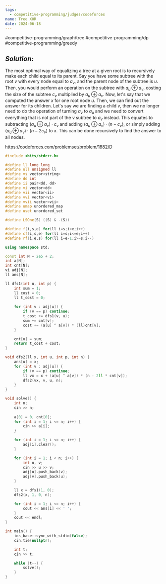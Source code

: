 ```yaml
---
tags:
  - competitive-programming/judges/codeforces
name: Tree XOR
date: 2024-06-18
---
```

#competitive-programming/graph/tree #competitive-programming/dp #competitive-programming/greedy 
## _Solution:_
The most optimal way of equalizing a tree at a given root is to recursively make each child equal to its parent. Say you have some subtree with the root $v$ with every node equal to $a_v$, and the parent node of the subtree is $u$. Then, you would perform an operation on the subtree with $a_{u}\oplus a_{v}$, costing the size of the subtree $c_v$ multiplied by $a_{u}\oplus a_{v}$. Now, let's say that we computed the answer $x$ for one root node $u$. Then, we can find out the answer for its children. Let's say we are finding a child $v$, then we no longer need to do the operation of turning $a_v$ to $a_u$ and we need to convert everything that is not part of the $v$ subtree to $a_v$ instead. This equates to subtracting $(a_{u}\oplus a_{v})\cdot c_{v}$ and adding $(a_{u}\oplus a_{v})\cdot(n-c_{v})$, or simply adding $(a_{u}\oplus a_{v})\cdot(n-2c_{v})$ to $x$. This can be done recursively to find the answer to all nodes.

https://codeforces.com/problemset/problem/1882/D
```cpp
#include <bits/stdc++.h>

#define ll long long
#define ull unsigned ll
#define vs vector<string>
#define dd int
#define ii pair<dd, dd>
#define vi vector<dd>
#define vii vector<ii>
#define vvi vector<vi>
#define vvii vector<vii>
#define umap unordered_map
#define uset unordered_set

#define LSOne(S) ((S) & -(S))

#define f(i,s,e) for(ll i=s;i<e;i++)
#define cf(i,s,e) for(ll i=s;i<=e;i++)
#define rf(i,e,s) for(ll i=e-1;i>=s;i--)

using namespace std;

const int N = 2e5 + 2;
int a[N];
int cnt[N];
vi adj[N];
ll ans[N];

ll dfs1(int u, int p) {
    int sum = 1;
    ll cost = 0;
    ll t_cost = 0;
    
    for (int v : adj[u]) {
        if (v == p) continue;
        t_cost += dfs1(v, u);
        sum += cnt[v];
        cost += (a[u] ^ a[v]) * (ll)cnt[v];
    }

    cnt[u] = sum;
    return t_cost + cost;
}

void dfs2(ll x, int u, int p, int n) {
    ans[u] = x;
    for (int v : adj[u]) {
        if (v == p) continue;
        ll vx = x + (a[u] ^ a[v]) * (n - 2ll * cnt[v]);
        dfs2(vx, v, u, n);
    }
}

void solve() {
    int n;
    cin >> n;
    
    a[0] = 0, cnt[0];
    for (int i = 1; i <= n; i++) {
        cin >> a[i];
    }

    for (int i = 1; i <= n; i++) {
        adj[i].clear();
    }

    for (int i = 1; i < n; i++) {
        int u, v;
        cin >> u >> v;
        adj[u].push_back(v);
        adj[v].push_back(u);
    }

    ll x = dfs1(1, 0);
    dfs2(x, 1, 0, n);

    for (int i = 1; i <= n; i++) {
        cout << ans[i] << ' ';
    }
    cout << endl;
}

int main() {
    ios_base::sync_with_stdio(false);
    cin.tie(nullptr);

    int t;
    cin >> t;

    while (t--) {
        solve();
    }
}
```
